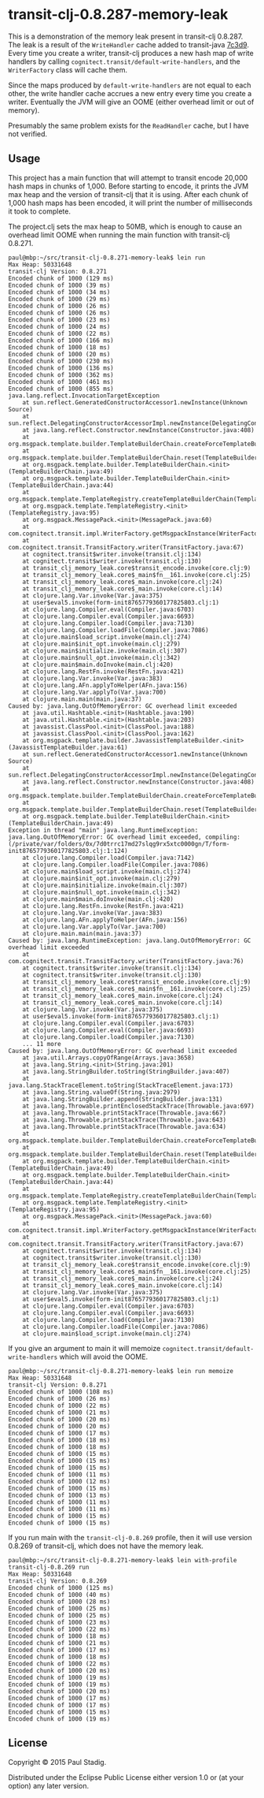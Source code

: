 # transit-clj-0.8.287-memory-leak

This is a demonstration of the memory leak present in transit-clj 0.8.287.  The
leak is a result of the `WriteHandler` cache added to transit-java
[7c3d9](https://github.com/cognitect/transit-java/commit/7c3d9c8ca7495bfa28488ebf94f5cc72ef0627bd).
Every time you create a writer, transit-clj produces a new hash map of write
handlers by calling `cognitect.transit/default-write-handlers`, and the
`WriterFactory` class will cache them.

Since the maps produced by `default-write-handlers` are not equal to each other,
the write handler cache accrues a new entry every time you create a writer.
Eventually the JVM will give an OOME (either overhead limit or out of memory).

Presumably the same problem exists for the `ReadHandler` cache, but I have not
verified.

## Usage

This project has a main function that will attempt to transit encode 20,000 hash
maps in chunks of 1,000.  Before starting to encode, it prints the JVM max heap
and the version of transit-clj that it is using.  After each chunk of 1,000 hash
maps has been encoded, it will print the number of milliseconds it took to
complete.

The project.clj sets the max heap to 50MB, which is enough to cause an overhead
limit OOME when running the main function with transit-clj 0.8.271.

    paul@mbp:~/src/transit-clj-0.8.271-memory-leak$ lein run
    Max Heap: 50331648
    transit-clj Version: 0.8.271
    Encoded chunk of 1000 (129 ms)
    Encoded chunk of 1000 (39 ms)
    Encoded chunk of 1000 (34 ms)
    Encoded chunk of 1000 (29 ms)
    Encoded chunk of 1000 (26 ms)
    Encoded chunk of 1000 (26 ms)
    Encoded chunk of 1000 (23 ms)
    Encoded chunk of 1000 (24 ms)
    Encoded chunk of 1000 (22 ms)
    Encoded chunk of 1000 (166 ms)
    Encoded chunk of 1000 (18 ms)
    Encoded chunk of 1000 (20 ms)
    Encoded chunk of 1000 (230 ms)
    Encoded chunk of 1000 (136 ms)
    Encoded chunk of 1000 (362 ms)
    Encoded chunk of 1000 (461 ms)
    Encoded chunk of 1000 (855 ms)
    java.lang.reflect.InvocationTargetException
        at sun.reflect.GeneratedConstructorAccessor1.newInstance(Unknown Source)
        at sun.reflect.DelegatingConstructorAccessorImpl.newInstance(DelegatingConstructorAccessorImpl.java:45)
        at java.lang.reflect.Constructor.newInstance(Constructor.java:408)
        at org.msgpack.template.builder.TemplateBuilderChain.createForceTemplateBuilder(TemplateBuilderChain.java:82)
        at org.msgpack.template.builder.TemplateBuilderChain.reset(TemplateBuilderChain.java:68)
        at org.msgpack.template.builder.TemplateBuilderChain.<init>(TemplateBuilderChain.java:49)
        at org.msgpack.template.builder.TemplateBuilderChain.<init>(TemplateBuilderChain.java:44)
        at org.msgpack.template.TemplateRegistry.createTemplateBuilderChain(TemplateRegistry.java:102)
        at org.msgpack.template.TemplateRegistry.<init>(TemplateRegistry.java:95)
        at org.msgpack.MessagePack.<init>(MessagePack.java:60)
        at com.cognitect.transit.impl.WriterFactory.getMsgpackInstance(WriterFactory.java:137)
        at com.cognitect.transit.TransitFactory.writer(TransitFactory.java:67)
        at cognitect.transit$writer.invoke(transit.clj:134)
        at cognitect.transit$writer.invoke(transit.clj:130)
        at transit_clj_memory_leak.core$transit_encode.invoke(core.clj:9)
        at transit_clj_memory_leak.core$_main$fn__161.invoke(core.clj:25)
        at transit_clj_memory_leak.core$_main.invoke(core.clj:24)
        at transit_clj_memory_leak.core$_main.invoke(core.clj:14)
        at clojure.lang.Var.invoke(Var.java:375)
        at user$eval5.invoke(form-init8765779360177825803.clj:1)
        at clojure.lang.Compiler.eval(Compiler.java:6703)
        at clojure.lang.Compiler.eval(Compiler.java:6693)
        at clojure.lang.Compiler.load(Compiler.java:7130)
        at clojure.lang.Compiler.loadFile(Compiler.java:7086)
        at clojure.main$load_script.invoke(main.clj:274)
        at clojure.main$init_opt.invoke(main.clj:279)
        at clojure.main$initialize.invoke(main.clj:307)
        at clojure.main$null_opt.invoke(main.clj:342)
        at clojure.main$main.doInvoke(main.clj:420)
        at clojure.lang.RestFn.invoke(RestFn.java:421)
        at clojure.lang.Var.invoke(Var.java:383)
        at clojure.lang.AFn.applyToHelper(AFn.java:156)
        at clojure.lang.Var.applyTo(Var.java:700)
        at clojure.main.main(main.java:37)
    Caused by: java.lang.OutOfMemoryError: GC overhead limit exceeded
        at java.util.Hashtable.<init>(Hashtable.java:190)
        at java.util.Hashtable.<init>(Hashtable.java:203)
        at javassist.ClassPool.<init>(ClassPool.java:188)
        at javassist.ClassPool.<init>(ClassPool.java:162)
        at org.msgpack.template.builder.JavassistTemplateBuilder.<init>(JavassistTemplateBuilder.java:61)
        at sun.reflect.GeneratedConstructorAccessor1.newInstance(Unknown Source)
        at sun.reflect.DelegatingConstructorAccessorImpl.newInstance(DelegatingConstructorAccessorImpl.java:45)
        at java.lang.reflect.Constructor.newInstance(Constructor.java:408)
        at org.msgpack.template.builder.TemplateBuilderChain.createForceTemplateBuilder(TemplateBuilderChain.java:82)
        at org.msgpack.template.builder.TemplateBuilderChain.reset(TemplateBuilderChain.java:68)
        at org.msgpack.template.builder.TemplateBuilderChain.<init>(TemplateBuilderChain.java:49)
    Exception in thread "main" java.lang.RuntimeException: java.lang.OutOfMemoryError: GC overhead limit exceeded, compiling:(/private/var/folders/0x/7d0trrc17md27slqg9rx5xtc0000gn/T/form-init8765779360177825803.clj:1:124)
        at clojure.lang.Compiler.load(Compiler.java:7142)
        at clojure.lang.Compiler.loadFile(Compiler.java:7086)
        at clojure.main$load_script.invoke(main.clj:274)
        at clojure.main$init_opt.invoke(main.clj:279)
        at clojure.main$initialize.invoke(main.clj:307)
        at clojure.main$null_opt.invoke(main.clj:342)
        at clojure.main$main.doInvoke(main.clj:420)
        at clojure.lang.RestFn.invoke(RestFn.java:421)
        at clojure.lang.Var.invoke(Var.java:383)
        at clojure.lang.AFn.applyToHelper(AFn.java:156)
        at clojure.lang.Var.applyTo(Var.java:700)
        at clojure.main.main(main.java:37)
    Caused by: java.lang.RuntimeException: java.lang.OutOfMemoryError: GC overhead limit exceeded
        at com.cognitect.transit.TransitFactory.writer(TransitFactory.java:76)
        at cognitect.transit$writer.invoke(transit.clj:134)
        at cognitect.transit$writer.invoke(transit.clj:130)
        at transit_clj_memory_leak.core$transit_encode.invoke(core.clj:9)
        at transit_clj_memory_leak.core$_main$fn__161.invoke(core.clj:25)
        at transit_clj_memory_leak.core$_main.invoke(core.clj:24)
        at transit_clj_memory_leak.core$_main.invoke(core.clj:14)
        at clojure.lang.Var.invoke(Var.java:375)
        at user$eval5.invoke(form-init8765779360177825803.clj:1)
        at clojure.lang.Compiler.eval(Compiler.java:6703)
        at clojure.lang.Compiler.eval(Compiler.java:6693)
        at clojure.lang.Compiler.load(Compiler.java:7130)
        ... 11 more
    Caused by: java.lang.OutOfMemoryError: GC overhead limit exceeded
        at java.util.Arrays.copyOfRange(Arrays.java:3658)
        at java.lang.String.<init>(String.java:201)
        at java.lang.StringBuilder.toString(StringBuilder.java:407)
        at java.lang.StackTraceElement.toString(StackTraceElement.java:173)
        at java.lang.String.valueOf(String.java:2979)
        at java.lang.StringBuilder.append(StringBuilder.java:131)
        at java.lang.Throwable.printEnclosedStackTrace(Throwable.java:697)
        at java.lang.Throwable.printStackTrace(Throwable.java:667)
        at java.lang.Throwable.printStackTrace(Throwable.java:643)
        at java.lang.Throwable.printStackTrace(Throwable.java:634)
        at org.msgpack.template.builder.TemplateBuilderChain.createForceTemplateBuilder(TemplateBuilderChain.java:84)
        at org.msgpack.template.builder.TemplateBuilderChain.reset(TemplateBuilderChain.java:68)
        at org.msgpack.template.builder.TemplateBuilderChain.<init>(TemplateBuilderChain.java:49)
        at org.msgpack.template.builder.TemplateBuilderChain.<init>(TemplateBuilderChain.java:44)
        at org.msgpack.template.TemplateRegistry.createTemplateBuilderChain(TemplateRegistry.java:102)
        at org.msgpack.template.TemplateRegistry.<init>(TemplateRegistry.java:95)
        at org.msgpack.MessagePack.<init>(MessagePack.java:60)
        at com.cognitect.transit.impl.WriterFactory.getMsgpackInstance(WriterFactory.java:137)
        at com.cognitect.transit.TransitFactory.writer(TransitFactory.java:67)
        at cognitect.transit$writer.invoke(transit.clj:134)
        at cognitect.transit$writer.invoke(transit.clj:130)
        at transit_clj_memory_leak.core$transit_encode.invoke(core.clj:9)
        at transit_clj_memory_leak.core$_main$fn__161.invoke(core.clj:25)
        at transit_clj_memory_leak.core$_main.invoke(core.clj:24)
        at transit_clj_memory_leak.core$_main.invoke(core.clj:14)
        at clojure.lang.Var.invoke(Var.java:375)
        at user$eval5.invoke(form-init8765779360177825803.clj:1)
        at clojure.lang.Compiler.eval(Compiler.java:6703)
        at clojure.lang.Compiler.eval(Compiler.java:6693)
        at clojure.lang.Compiler.load(Compiler.java:7130)
        at clojure.lang.Compiler.loadFile(Compiler.java:7086)
        at clojure.main$load_script.invoke(main.clj:274)

If you give an argument to main it will memoize
`cognitect.transit/default-write-handlers` which will avoid the OOME.

    paul@mbp:~/src/transit-clj-0.8.271-memory-leak$ lein run memoize
    Max Heap: 50331648
    transit-clj Version: 0.8.271
    Encoded chunk of 1000 (108 ms)
    Encoded chunk of 1000 (26 ms)
    Encoded chunk of 1000 (22 ms)
    Encoded chunk of 1000 (21 ms)
    Encoded chunk of 1000 (20 ms)
    Encoded chunk of 1000 (20 ms)
    Encoded chunk of 1000 (17 ms)
    Encoded chunk of 1000 (18 ms)
    Encoded chunk of 1000 (18 ms)
    Encoded chunk of 1000 (15 ms)
    Encoded chunk of 1000 (15 ms)
    Encoded chunk of 1000 (15 ms)
    Encoded chunk of 1000 (11 ms)
    Encoded chunk of 1000 (12 ms)
    Encoded chunk of 1000 (15 ms)
    Encoded chunk of 1000 (13 ms)
    Encoded chunk of 1000 (11 ms)
    Encoded chunk of 1000 (11 ms)
    Encoded chunk of 1000 (15 ms)
    Encoded chunk of 1000 (15 ms)

If you run main with the `transit-clj-0.8.269` profile, then it will use
version 0.8.269 of transit-clj, which does not have the memory leak.

    paul@mbp:~/src/transit-clj-0.8.271-memory-leak$ lein with-profile transit-clj-0.8.269 run
    Max Heap: 50331648
    transit-clj Version: 0.8.269
    Encoded chunk of 1000 (125 ms)
    Encoded chunk of 1000 (40 ms)
    Encoded chunk of 1000 (28 ms)
    Encoded chunk of 1000 (25 ms)
    Encoded chunk of 1000 (25 ms)
    Encoded chunk of 1000 (23 ms)
    Encoded chunk of 1000 (22 ms)
    Encoded chunk of 1000 (18 ms)
    Encoded chunk of 1000 (21 ms)
    Encoded chunk of 1000 (17 ms)
    Encoded chunk of 1000 (18 ms)
    Encoded chunk of 1000 (22 ms)
    Encoded chunk of 1000 (20 ms)
    Encoded chunk of 1000 (19 ms)
    Encoded chunk of 1000 (19 ms)
    Encoded chunk of 1000 (20 ms)
    Encoded chunk of 1000 (17 ms)
    Encoded chunk of 1000 (17 ms)
    Encoded chunk of 1000 (15 ms)
    Encoded chunk of 1000 (19 ms)


## License

Copyright © 2015 Paul Stadig.

Distributed under the Eclipse Public License either version 1.0 or (at your
option) any later version.
